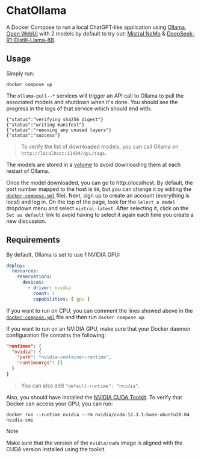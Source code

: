 # ChatOllama

A Docker Compose to run a local ChatGPT-like application using [Ollama](https://github.com/ollama/ollama), [Open WebUI](https://github.com/open-webui/open-webui) with 2 models by default to try out: [Mistral NeMo](https://ollama.com/library/mistral-nemo) & [DeepSeek-R1-Distill-Llama-8B](https://ollama.com/library/deepseek-r1).

## Usage

Simply run:

```shell
docker compose up
```
The `ollama-pull--*` services will trigger an API call to Ollama to pull the associated models and shutdown when it's done. You should see the progress in the logs of that service which should end with:

```
{"status":"verifying sha256 digest"}
{"status":"writing manifest"}
{"status":"removing any unused layers"}
{"status":"success"}
```
> To verify the list of downloaded models, you can call Ollama on `http://localhost:11434/api/tags`.

The models are stored in a [volume](docker-compose.yml#L7-L8) to avoid downloading them at each restart of Ollama.

Once the model downloaded, you can go to http://localhost. By default, the port number mapped to the host is `80`, but you can change it by editing the [`docker-compose.yml`](docker-compose.yml#L27) file). Next, sign up to create an account (everything is local) and log in. On the top of the page, look for the `Select a model` dropdown menu and select `mistral:latest`. After selecting it, click on the `Set as default` link to avoid having to select it again each time you create a new discussion.

## Requirements

By default, Ollama is set to use 1 NVIDIA GPU:

```yaml
deploy:
  resources:
    reservations:
      devices:
        - driver: nvidia
          count: 1
          capabilities: [ gpu ]
```
If you want to run on CPU, you can comment the lines showed above in the [`docker-compose.yml`](docker-compose.yml#L15-L21) file and then run `docker compose up`.

If you want to run on an NVIDIA GPU, make sure that your Docker daemon configuration file contains the following:

```json
"runtimes": {
  "nvidia": {
    "path": "nvidia-container-runtime",
    "runtimeArgs": []
  }
}
```
> You can also add `"default-runtime": "nvidia"`.

Also, you should have installed the [NVIDIA CUDA Toolkit](https://developer.nvidia.com/cuda-toolkit). To verify that Docker can access your GPU, you can run:

```shell
docker run --runtime nvidia --rm nvidia/cuda:12.3.1-base-ubuntu20.04 nvidia-smi
```
> [!NOTE]
> Make sure that the version of the `nvidia/cuda` image is aligned with the CUDA version installed using the toolkit.